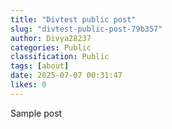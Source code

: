```yaml
---
title: "Divtest public post"
slug: "divtest-public-post-79b357"
author: Divya28237
categories: Public
classification: Public
tags: [about]
date: 2025-07-07 00:31:47 
likes: 0
---
```


Sample post